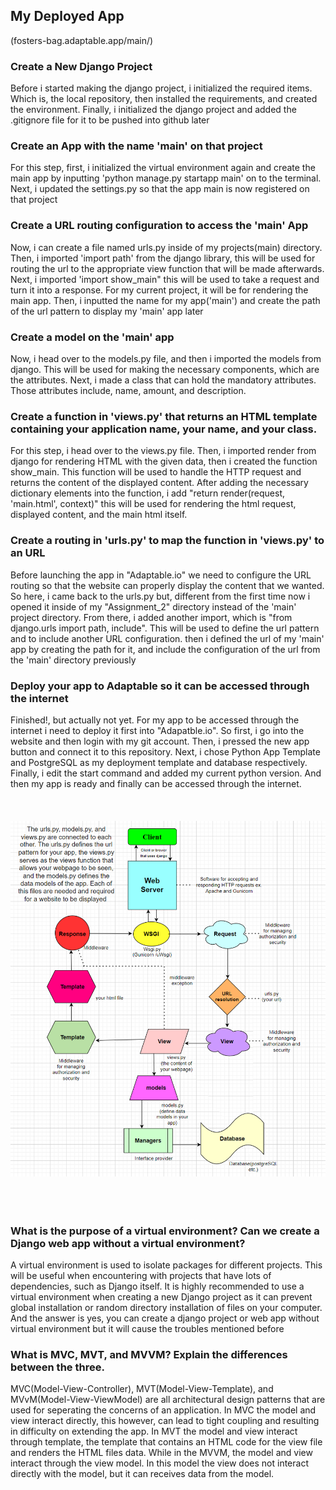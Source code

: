 ## My Deployed App
(fosters-bag.adaptable.app/main/)
### Create a New Django Project
Before i started making the django project, i initialized the required items. Which is, the local repository, then installed the requirements, and created the environment. Finally, i initialized the django project and added the .gitignore file for it to be pushed into github later
### Create an App with the name 'main' on that project
For this step, first, i initialized the virtual environment again and create the main app by inputting 'python manage.py startapp main' on to the terminal. Next, i updated the settings.py so that the app main is now registered on that project
### Create a URL routing configuration to access the 'main' App
Now, i can create a file named urls.py inside of my projects(main) directory. Then, i imported 'import path' from the django library, this will be used for routing the url to the appropriate view function that will be made afterwards. Next, i imported 'import show_main" this will be used to take a request and turn it into a response. For my current project, it will be for rendering the main app. Then, i inputted the name for my app('main') and create the path of the url pattern to display my 'main' app later 
### Create a model on the 'main' app 
Now, i head over to the models.py file, and then i imported the models from django. This will be used for making the necessary components, which are the attributes. Next, i made a class that can hold the mandatory attributes. Those attributes include, name, amount, and description.
### Create a function in 'views.py' that returns an HTML template containing your application name, your name, and your class.
For this step, i head over to the views.py file. Then, i imported render from django for rendering HTML with the given data, then i created the function show_main. This function will be used to handle the HTTP request and returns the content of the displayed content. After adding the necessary dictionary elements into the function, i add "return render(request, 'main.html', context)" this will be used for rendering the html request, displayed content, and the main html itself.
### Create a routing in 'urls.py' to map the function in 'views.py' to an URL
Before launching the app in "Adaptable.io" we need to configure the URL routing so that the website can properly display the content that we wanted. So here, i came back to the urls.py but, different from the first time now i opened it inside of my "Assignment_2" directory instead of the 'main' project directory. From there, i added another import, which is "from django.urls import path, include". This will be used to define the url pattern and to include another URL configuration. then i defined the url of my 'main' app by creating the path for it, and include the configuration of the url from the 'main' directory previously
###  Deploy your app to Adaptable so it can be accessed through the internet
Finished!, but actually not yet. For my app to be accessed through the internet i need to deploy it first into "Adapatble.io". So first, i go into the website and then login with my git account. Then, i pressed the new app button and connect it to this repository. Next, i chose Python App Template and PostgreSQL as my deployment template and database respectively. Finally, i edit the start command and added my current python version. And then my app is ready and finally can be accessed through the internet.
<br />
<br />
<br />
<br />
<img src="/assets/image.png">
<br />
<br />
<br />
<br />
### What is the purpose of a virtual environment? Can we create a Django web app without a virtual environment?
A virtual environment is used to isolate packages for different projects. This will be useful when encountering with projects that have lots of dependencies, such as Django itself. It is highly recommended to use a virtual environment when creating a new Django project as it can prevent global installation or random directory installation of files on your computer. And the answer is yes, you can create a django project or web app without virtual environment but it will cause the troubles mentioned before
### What is MVC, MVT, and MVVM? Explain the differences between the three.
MVC(Model-View-Controller), MVT(Model-View-Template), and MVvM(Model-View-ViewModel) are all architectural design patterns that are used for seperating the concerns of an application. In MVC the model and view interact directly, this however, can lead to tight coupling and resulting in difficulty on extending the app. In MVT the model and view interact through template, the template that contains an HTML code for the view file and renders the HTML files data. While in the MVVM, the model and view interact through the view model. In this model the view does not interact directly with the model, but it can receives data from the model.
